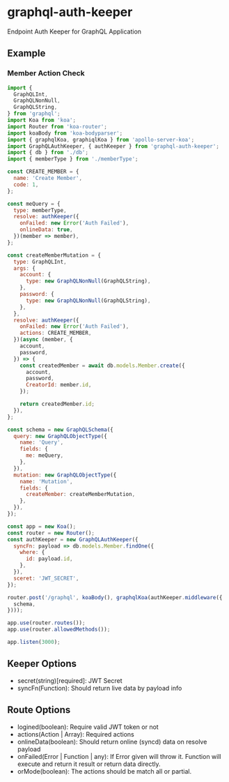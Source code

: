 # graphql-auth-keeper
Endpoint Auth Keeper for GraphQL Application

## Example

### Member Action Check
```javascript
import {
  GraphQLInt,
  GraphQLNonNull,
  GraphQLString,
} from 'graphql';
import Koa from 'koa';
import Router from 'koa-router';
import koaBody from 'koa-bodyparser';
import { graphqlKoa, graphiqlKoa } from 'apollo-server-koa';
import GraphQLAuthKeeper, { authKeeper } from 'graphql-auth-keeper';
import { db } from './db';
import { memberType } from './memberType';

const CREATE_MEMBER = {
  name: 'Create Member',
  code: 1,
};

const meQuery = {
  type: memberType,
  resolve: authKeeper({
    onFailed: new Error('Auth Failed'),
    onlineData: true,
  })(member => member),
};

const createMemberMutation = {
  type: GraphQLInt,
  args: {
    account: {
      type: new GraphQLNonNull(GraphQLString),
    },
    password: {
      type: new GraphQLNonNull(GraphQLString),
    },
  },
  resolve: authKeeper({
    onFailed: new Error('Auth Failed'),
    actions: CREATE_MEMBER,    
  })(async (member, {
    account,
    password,
  }) => {
    const createdMember = await db.models.Member.create({
      account,
      password,
      CreatorId: member.id,
    });

    return createdMember.id;
  }),
};

const schema = new GraphQLSchema({
  query: new GraphQLObjectType({
    name: 'Query',
    fields: {
      me: meQuery,
    },
  }),
  mutation: new GraphQLObjectType({
    name: 'Mutation',
    fields: {
      createMember: createMemberMutation,
    },
  }),
});

const app = new Koa();
const router = new Router();
const authKeeper = new GraphQLAuthKeeper({
  syncFn: payload => db.models.Member.findOne({
    where: {
      id: payload.id,
    },
  }),
  sceret: 'JWT_SECRET',
});

router.post('/graphql', koaBody(), graphqlKoa(authKeeper.middleware({
  schema,
})));

app.use(router.routes());
app.use(router.allowedMethods());

app.listen(3000);
```

## Keeper Options

- secret(string)[required]: JWT Secret
- syncFn(Function): Should return live data by payload info

## Route Options

- logined(boolean): Require valid JWT token or not
- actions(Action | Array<Action>): Required actions
- onlineData(boolean): Should return online (syncd) data on resolve payload
- onFailed(Error | Function | any): If Error given will throw it. Function will execute and return it result or return data directly.
- orMode(boolean): The actions should be match all or partial.
